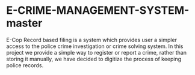 # E-CRIME-MANAGEMENT-SYSTEM-master
E-Cop Record based filing is a system which provides user a simpler access to the police crime investigation or crime solving system. In this project we provide a simple way to register or report a crime, rather than storing it manually, we have decided to digitize the process of keeping police records. 
